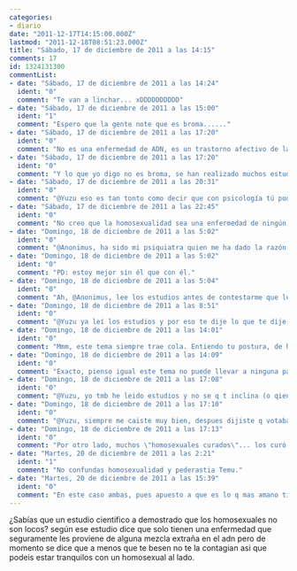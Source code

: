 ```yaml
---
categories:
- diario
date: "2011-12-17T14:15:00.000Z"
lastmod: "2011-12-18T08:51:23.000Z"
title: "Sábado, 17 de diciembre de 2011 a las 14:15"
comments: 17
id: 1324131300
commentList:
- date: "Sábado, 17 de diciembre de 2011 a las 14:24"
  ident: "0"
  comment: "Te van a linchar... xDDDDDDDDDD"
- date: "Sábado, 17 de diciembre de 2011 a las 15:00"
  ident: "1"
  comment: "Espero que la gente note que es broma......"
- date: "Sábado, 17 de diciembre de 2011 a las 17:20"
  ident: "0"
  comment: "No es una enfermedad de ADN, es un trastorno afectivo de la infancia."
- date: "Sábado, 17 de diciembre de 2011 a las 17:20"
  ident: "0"
  comment: "Y lo que yo digo no es broma, se han realizado muchos estudios y tiene cura psicológica."
- date: "Sábado, 17 de diciembre de 2011 a las 20:31"
  ident: "0"
  comment: "@Yuzu eso es tan tonto como decir que con psicología tú podrías dejar de amar a tu novio, piénsalo y me dices si crees que lo tuyo con tu novio tiene cura psicológica."
- date: "Sábado, 17 de diciembre de 2011 a las 22:45"
  ident: "0"
  comment: "No creo que la homosexualidad sea una enfermedad de ningún tipo."
- date: "Domingo, 18 de diciembre de 2011 a las 5:02"
  ident: "0"
  comment: "@Anonimus, ha sido mi psiquiatra quien me ha dado la razón para cortar con mi novio a pesar de quererle, porque no me conviene para mi salud mental. No sólo lo he pensado, sino que lo he llevado a cabo. Ahora contéstame de nuevo :("
- date: "Domingo, 18 de diciembre de 2011 a las 5:02"
  ident: "0"
  comment: "PD: estoy mejor sin él que con él."
- date: "Domingo, 18 de diciembre de 2011 a las 5:04"
  ident: "0"
  comment: "Ah, @Anonimus, lee los estudios antes de contestarme que lo que digo es absurdo, ¿ok? Gracias."
- date: "Domingo, 18 de diciembre de 2011 a las 8:51"
  ident: "0"
  comment: "@Yuzu ya leí los estudios y por eso te dije lo que te dije, no se si de verdad has dejado o no a tu novio por lo que te dijo tu psiquiatra o me estas vacilando, pero en cualquier caso no se puede dejar de amar a ciertas personas solo por psicologia, porque entonces tú y yo o cualquier otro hetero podría dejar de serlo con psicología, esos psicologos que dicen poder curar la homosexualidad son por ejemplo 20 contra 3000."
- date: "Domingo, 18 de diciembre de 2011 a las 14:01"
  ident: "0"
  comment: "Mmm, este tema siempre trae cola. Entiendo tu postura, de hecho es lo que pensaba yo antes. No quiero remover algo que no lleva a ninguna parte, son opiniones diferentes y ya está.  \n  \nDe todos modos, sea como sea, la homosexualidad lleva existiendo de siempre, hasta se dan casos en animales, y es algo que se debe ver natural, sin complejos. Tenga \"cura\" o no, si al homosexual le gusta su inclinación y no se siente mal por ello, perfecto. Es como si yo tengo un ojo de cada color, veo perfectamente, pero queda raro, y me dicen que puedo operarme para que ambos sean iguales. ¿Para qué ir al quirófano si yo estoy a gusto con mi diferencia? No hace mal a nadie..."
- date: "Domingo, 18 de diciembre de 2011 a las 14:09"
  ident: "0"
  comment: "Exacto, pienso igual este tema no puede llevar a ninguna parte y se de veras tuviese \'\'cura\'\' que lo pruebe quien quiera, por ejemplo(y esto es verdad) yo tengo en el labio una cicatriz desde que nací, me dijeron que me podía operar para quitármela, pero no quiero porque ya me he acostumbrado a ella y es una parte mas de mi cuerpo, pues con los homosexuales igual quien quiera bien y quien no también."
- date: "Domingo, 18 de diciembre de 2011 a las 17:08"
  ident: "0"
  comment: "@Yuzu, yo tmb he leido estudios y no se q t inclina (o qien) a pensar q tiene cura, xq como tu has dicho, existe en naturaleza, por lo q no se debe ver natural, sino q es natural, habiendo razas animales más \"homosexuales\" que \"heterosexuales\"... dime de q studios hablas, cuando sté en mi pc grande t puedo dejar yo caer un par de datos tmb."
- date: "Domingo, 18 de diciembre de 2011 a las 17:10"
  ident: "0"
  comment: "@Yuzu, siempre me caiste muy bien, despues dijiste q votabas al pp y, siendo consciente de lo q ello significa, y de las lágrimas y sangre q se han derramado para conseguir lo q hace años se lleva destruyendo y encima tú apoyes a un grupo más neoliberal q el q ya estaba en el poder, me qedé en shock. Despues dije, \"bah... pobre @yuzu, parece q stos dias sta triste\", y ahora veo esto y me vuelvo a qedar en shock xD...  q t ha pasado en italia?"
- date: "Domingo, 18 de diciembre de 2011 a las 17:13"
  ident: "0"
  comment: "Por otro lado, muchos \"homosexuales curados\"... los curó la iglesia y sus católicos psicólogos... y despues la gente se extraña de curas pedófilos con sus monaguillos, cuando no son más q gayers deprimidos y reprimidos con transtornos psicológicos, y no precisamente \"curados\"."
- date: "Martes, 20 de diciembre de 2011 a las 2:21"
  ident: "1"
  comment: "No confundas homosexualidad y pederastia Temu."
- date: "Martes, 20 de diciembre de 2011 a las 15:39"
  ident: "0"
  comment: "En este caso ambas, pues apuesto a que es lo q mas amano tienen para deshinibirse tras la represión y transtornos que presentan esas personas... (en general, claro)"
---
```


¿Sabías que un estudio cientifico a demostrado que los homosexuales no son locos? según ese estudio dice que solo tienen una enfermedad que seguramente les proviene de alguna mezcla extraña en el adn pero de momento se dice que a menos que te besen no te la contagian asi que podeis estar tranquilos con un homosexual al lado.